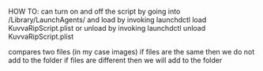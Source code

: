  HOW TO:
 can turn on and off the script by going into /Library/LaunchAgents/
 and load by invoking launchdctl load KuvvaRipScript.plist
 or unload by invoking launchdctl unload KuvvaRipScript.plist

 compares two files (in my case images)
 if files are the same then we do not add to the folder
 if files are different then we will add to the folder
